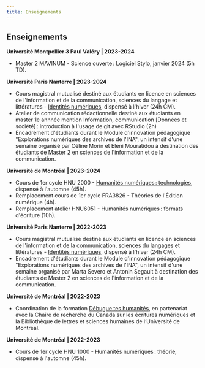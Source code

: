```yaml
---
title: Enseignements
---
```


## Enseignements

**Université Montpellier 3 Paul Valéry | 2023-2024**

- Master 2 MAVINUM - Science ouverte : Logiciel Stylo, janvier 2024 (5h TD).

**Université Paris Nanterre | 2023-2024**

- Cours magistral mutualisé destiné aux étudiants en licence en sciences de
l'information et de la communication, sciences du langage et littératures - [Identités numériques](https://identites-numeriques.en-cours-de.construction), dispensé à l'hiver (24h CM).
- Atelier de communication rédactionnelle destiné aux étudiants en master 1e annnée mention Information, communication [Données et société] : introduction à l'usage de git avec RStudio (2h)
- Encadrement d'étudiants durant le Module d'innovation pédagogique "Explorations numériques des archives de l'INA", un intensif d'une semaine organisé par Céline Morin et Eleni Mouratidou à destination des étudiants de Master 2 en sciences de l'information et de la communication.

**Université de Montréal | 2023-2024**

- Cours de 1er cycle HNU 2000 - [Humanités numériques : technologies](https://hnu2000.en-cours-de.construction/), dispensé à l'automne (45h).
- Remplacement cours de 1er cycle FRA3826 - Théories de l'Édition numérique (4h).
- Remplacement atelier HNU6051 - Humanités numériques : formats d'écriture (10h).

**Université Paris Nanterre | 2022-2023**

- Cours magistral mutualisé destiné aux étudiants en licence en sciences de l'information et de la communication, sciences du langages et littératures - [Identités numériques](https://identites-numeriques.en-cours-de.construction/), dispensé à l'hiver (24h CM).
- Encadrement d'étudiants durant le Module d'innovation pédagogique "Explorations numériques des archives de l'INA", un intensif d'une semaine organisé par Marta Severo et Antonin Segault à destination des étudiants de Master 2 en sciences de l'information et de la communication.

**Université de Montréal | 2022-2023**

- Coordination de la formation [Débugue tes humanités](https://debugue.ecrituresnumeriques.ca/), en partenariat avec la Chaire de recherche du Canada sur les écritures numériques et la Bibliothèque de lettres et sciences humaines de l’Université de Montréal.

**Université de Montréal | 2022-2023**

- Cours de 1er cycle HNU 1000 - Humanités numériques : théorie, dispensé à l'automne (45h).

